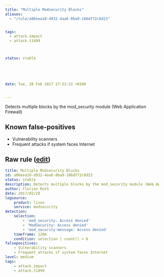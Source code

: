 ```yaml
---
title: "Multiple Modsecurity Blocks"
aliases:
  - "/rule/a06eea10-d932-4aa6-8ba9-186df72c8d23"


tags:
  - attack.impact
  - attack.t1499



status: stable





date: Tue, 28 Feb 2017 17:53:32 +0100


---
```


Detects multiple blocks by the mod_security module (Web Application Firewall)

<!--more-->


## Known false-positives

* Vulnerability scanners
* Frequent attacks if system faces Internet




## Raw rule ([edit](https://github.com/SigmaHQ/sigma/edit/master/rules/linux/modsecurity/modsec_mulitple_blocks.yml))
```yaml
title: Multiple Modsecurity Blocks
id: a06eea10-d932-4aa6-8ba9-186df72c8d23
status: stable
description: Detects multiple blocks by the mod_security module (Web Application Firewall)
author: Florian Roth
date: 2017/02/28
logsource:
    product: linux
    service: modsecurity
detection:
    selection:
        - 'mod_security: Access denied'
        - 'ModSecurity: Access denied'
        - 'mod_security-message: Access denied'
    timeframe: 120m
    condition: selection | count() > 6
falsepositives:
    - Vulnerability scanners
    - Frequent attacks if system faces Internet
level: medium
tags:
    - attack.impact
    - attack.t1499 
```
